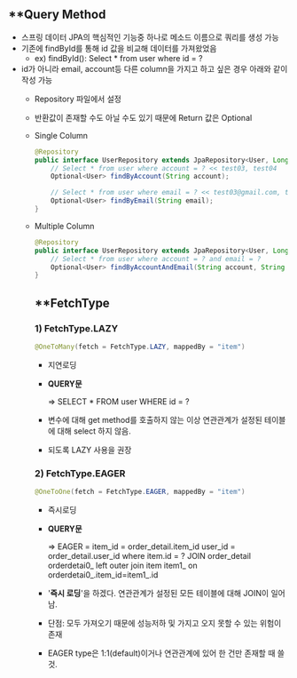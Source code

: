 ## **Query Method

- 스프링 데이터 JPA의 핵심적인 기능중 하나로 메소드 이름으로 쿼리를 생성 가능
- 기존에 findById를 통해 id 값을 비교해 데이터를 가져왔었음
    - ex) findById(): Select * from user where id = ?
- id가 아니라 email, account등 다른 column을 가지고 하고 싶은 경우 아래와 같이 작성 가능
    - Repository 파일에서 설정
    - 반환값이 존재할 수도 아닐 수도 있기 때문에 Return 값은 Optional<Object>
    - Single Column
 
        ```java
        @Repository
        public interface UserRepository extends JpaRepository<User, Long> {
            // Select * from user where account = ? << test03, test04
            Optional<User> findByAccount(String account);

            // Select * from user where email = ? << test03@gmail.com, test04@gmail.com
            Optional<User> findByEmail(String email);
        }
        ```

    - Multiple Column

        ```java
        @Repository
        public interface UserRepository extends JpaRepository<User, Long> {
            // Select * from user where account = ? and email = ?
            Optional<User> findByAccountAndEmail(String account, String email);
        }
        ```



## **FetchType

### 1) FetchType.LAZY

```java
@OneToMany(fetch = FetchType.LAZY, mappedBy = "item")
```

- 지연로딩
- **QUERY문**

    ⇒ SELECT * FROM user WHERE id = ?

- 변수에 대해 get method를 호출하지 않는 이상 연관관계가 설정된 테이블에 대해 select 하지 않음.
- 되도록 LAZY 사용을 권장

### 2) FetchType.EAGER

```java
@OneToOne(fetch = FetchType.EAGER, mappedBy = "item")
```

- 즉시로딩
- **QUERY문**

    ⇒ EAGER = 
         item_id = order_detail.item_id
         user_id = order_detail.user_id
         where item.id = ?
         JOIN order_detail orderdetai0_ left outer join item item1_ on orderdetai0_.item_id=item1_.id

- '**즉시 로딩**'을 하겠다. 연관관계가 설정된 모든 테이블에 대해 JOIN이 일어남.
- 단점: 모두 가져오기 때문에 성능저하 및 가지고 오지 못할 수 있는 위험이 존재
- EAGER type은 1:1(default)이거나 연관관계에 있어 한 건만 존재할 때 쓸 것.
